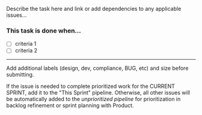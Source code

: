 Describe the task here and link or add dependencies to any applicable issues...

### This task is done when...

- [ ] criteria 1
- [ ] criteria 2

---

Add additional labels (design, dev, compliance, BUG, etc) and size before
submitting.

If the issue is needed to complete prioritized work for the CURRENT SPRINT, add
it to the "This Sprint" pipeline. Otherwise, all other issues will be
automatically added to the _unprioritized pipeline_ for prioritization in
backlog refinement or sprint planning with Product.
